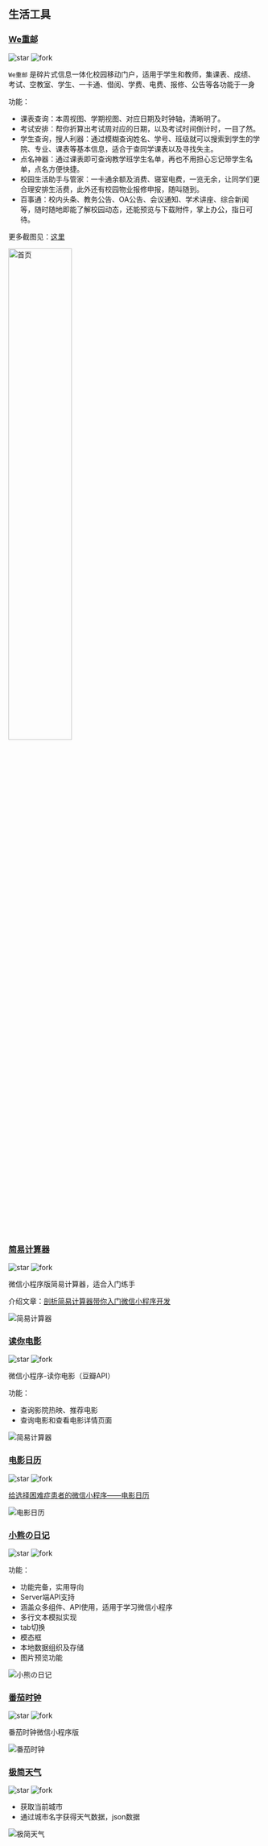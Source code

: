 ## 生活工具

### [We重邮](https://github.com/lanshan-studio/wecqupt)

![star](https://img.shields.io/github/stars/lanshan-studio/wecqupt.svg?style=social&label=Star)
![fork](https://img.shields.io/github/forks/lanshan-studio/wecqupt.svg?style=social&label=Fork)

`We重邮` 是碎片式信息一体化校园移动门户，适用于学生和教师，集课表、成绩、考试、空教室、学生、一卡通、借阅、学费、电费、报修、公告等各功能于一身

功能：

- 课表查询：本周视图、学期视图、对应日期及时钟轴，清晰明了。
- 考试安排：帮你折算出考试周对应的日期，以及考试时间倒计时，一目了然。
- 学生查询，搜人利器：通过模糊查询姓名、学号、班级就可以搜索到学生的学院、专业、课表等基本信息，适合于查同学课表以及寻找失主。
- 点名神器：通过课表即可查询教学班学生名单，再也不用担心忘记带学生名单，点名方便快捷。
- 校园生活助手与管家：一卡通余额及消费、寝室电费，一览无余，让同学们更合理安排生活费，此外还有校园物业报修申报，随叫随到。
- 百事通：校内头条、教务公告、OA公告、会议通知、学术讲座、综合新闻等，随时随地即能了解校园动态，还能预览与下载附件，掌上办公，指日可待。

更多截图见：[这里](https://github.com/lanshan-studio/wecqupt/issues/196)

<img src="https://cloud.githubusercontent.com/assets/11243798/21165504/c4c85a02-c1da-11e6-8937-36e9a8f5de59.png" alt="首页" width="50%">



### [简易计算器](https://github.com/dunizb/wxapp-sCalc)

![star](https://img.shields.io/github/stars/dunizb/wxapp-sCalc.svg?style=social&label=Star)
![fork](https://img.shields.io/github/forks/dunizb/wxapp-sCalc.svg?style=social&label=Fork)

微信小程序版简易计算器，适合入门练手

介绍文章：[剖析简易计算器带你入门微信小程序开发](http://www.imooc.com/article/13393)

![简易计算器](https://raw.githubusercontent.com/dunizb/wxapp-sCalc/master/GIF.gif)



### [读你电影](https://github.com/dunizb/wxapp-movie)

![star](https://img.shields.io/github/stars/dunizb/wxapp-movie.svg?style=social&label=Star)
![fork](https://img.shields.io/github/forks/dunizb/wxapp-movie.svg?style=social&label=Fork)

微信小程序-读你电影（豆瓣API）

功能：

- 查询影院热映、推荐电影
- 查询电影和查看电影详情页面

![简易计算器](https://raw.githubusercontent.com/dunizb/wxapp-movie/master/GIF.gif)



### [电影日历](https://github.com/leadream/funny/tree/master/calendar-movie)

![star](https://img.shields.io/github/stars/leadream/funny.svg?style=social&label=Star)
![fork](https://img.shields.io/github/forks/leadream/funny.svg?style=social&label=Fork)

[给选择困难症患者的微信小程序——电影日历](https://zhuanlan.zhihu.com/p/24262795)

![电影日历](https://pic2.zhimg.com/v2-0bc315a128b80ed4cb0b70b050036c81_r.png)



### [小熊の日记](https://github.com/harveyqing/BearDiary)

![star](https://img.shields.io/github/stars/harveyqing/BearDiary.svg?style=social&label=Star)
![fork](https://img.shields.io/github/forks/harveyqing/BearDiary.svg?style=social&label=Fork)

功能：

- 功能完备，实用导向
- Server端API支持
- 涵盖众多组件、API使用，适用于学习微信小程序
- 多行文本模拟实现
- tab切换
- 模态框
- 本地数据组织及存储
- 图片预览功能

![小熊の日记](https://raw.githubusercontent.com/harveyqing/BearDiary/master/files/preview.gif)



### [番茄时钟](https://github.com/kraaas/timer)

![star](https://img.shields.io/github/stars/kraaas/timer.svg?style=social&label=Star)
![fork](https://img.shields.io/github/forks/kraaas/timer.svg?style=social&label=Fork)

番茄时钟微信小程序版

![番茄时钟](https://raw.githubusercontent.com/kraaas/timer/master/image/view.gif)



### [极简天气](https://github.com/dunizb/wxapp-weathermin)

![star](https://img.shields.io/github/stars/dunizb/wxapp-weathermin.svg?style=social&label=Star)
![fork](https://img.shields.io/github/forks/dunizb/wxapp-weathermin.svg?style=social&label=Fork)

- 获取当前城市
- 通过城市名字获得天气数据，json数据

![极简天气](https://raw.githubusercontent.com/dunizb/wxapp-weathermin/master/screenshot.png)